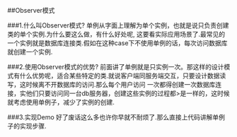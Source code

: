 ##Observer模式

###1.什么叫Observer模式?
单例从字面上理解为单个实例，也就是说只负责创建类的单个实例.为什么要这么做，有什么好处呢, 这要看实际应用场景了.最常见的一个实例就是数据库连接类.假如在这种case下不使用单例的话，每次访问数据库就创建一个实例.

###2.使用Observer模式的优势?
前面讲了单例就是只实例一次。那这样的设计模式有什么优势呢，适合某些特定的类.就说客户端同服务端交互，只要设计数据读写，这时候离不开数据库的访问.那么每个用户访问
一次都得创建一次数据库连接，实他们只要访问同一台db服务器，创建这些实例的过程都>是一样的，这时候就考虑使用单例子，减少了实例的创建.

###3.实现Demo
好了废话这么多也许你早就不耐烦了.那么直接上代码讲解单例子的实现步骤.
